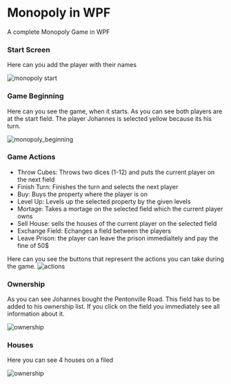 # Monopoly in WPF
A complete Monopoly Game in WPF

### Start Screen
Here can you add the player with their names

![monopoly start](http://johannessiedersberger.com/start/)

### Game Beginning
Here can you see the game, when it starts. As you can see both players are at the start field. The player Johannes is selected yellow because its his turn.  

![monopoly_beginning](http://johannessiedersberger.com/game_beginn/)

### Game Actions
- Throw Cubes: Throws two dices (1-12) and puts the current player on the next field 
- Finish Turn: Finishes the turn and selects the next player
- Buy: Buys the property where the player is on
- Level Up: Levels up the selected property by the given levels
- Mortage: Takes a mortage on the selected field which the current player owns
- Sell House: sells the houses of the current player on the selected field
- Exchange Field: Echanges a field between the players
- Leave Prison: the player can leave the prison immedialtely and pay the fine of 50$

Here can you see the buttons that represent the actions you can take during the game. 
![actions](http://johannessiedersberger.com/actions/)

### Ownership
As you can see Johannes bought the Pentonville Road. This field has to be added to his ownership list. If you click on the field you immediately see all information about it. 

![ownership](http://johannessiedersberger.com/fieldowernshipview/)

### Houses
Here you can see 4 houses on a filed

![ownership](http://johannessiedersberger.com/houses/)
